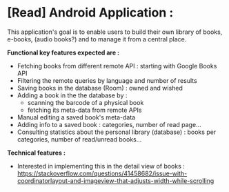 # [Read] Android Application :

This application's goal is to enable users to build their own library of books, e-books, (audio books?) and to manage it from a central place.

<b>Functional key features expected are :</b>
- Fetching books from different remote API : starting with Google Books API
- Filtering the remote queries by language and number of results
- Saving books in the database (Room) : owned and wished
- Adding a book in the the database by :
  - scanning the barcode of a physical book
  - fetching its meta-data from remote APIs
- Manual editing a saved book's meta-data
- Adding info to a saved book : categories, number of read page...
- Consulting statistics about the personal library (database) : books per categories, number of read/unread books...

<b>Technical features :</b>
- Interested in implementing this in the detail view of books :
https://stackoverflow.com/questions/41458682/issue-with-coordinatorlayout-and-imageview-that-adjusts-width-while-scrolling

